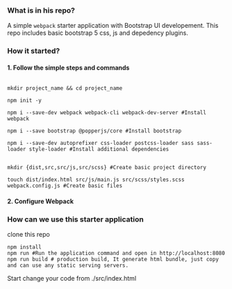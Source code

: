 ### What is in his repo?

A simple `webpack` starter application with Bootstrap UI developement. This repo includes basic bootstrap 5 css, js and depedency plugins.

### How it started?

#### 1. Follow the simple steps and commands
```

mkdir project_name && cd project_name

npm init -y

npm i --save-dev webpack webpack-cli webpack-dev-server #Install webpack

npm i --save bootstrap @popperjs/core #Install bootstrap

npm i --save-dev autoprefixer css-loader postcss-loader sass sass-loader style-loader #Install additional dependencies 


mkdir {dist,src,src/js,src/scss} #Create basic project directory

touch dist/index.html src/js/main.js src/scss/styles.scss webpack.config.js #Create basic files 

```
#### 2. Configure Webpack


### How can we use this starter application

clone this repo

```
npm install 
npm run #Run the application command and open in http://localhost:8080
npm run build # production build, It generate html bundle, just copy and can use any static serving servers.
```

Start change your code from ./src/index.html
